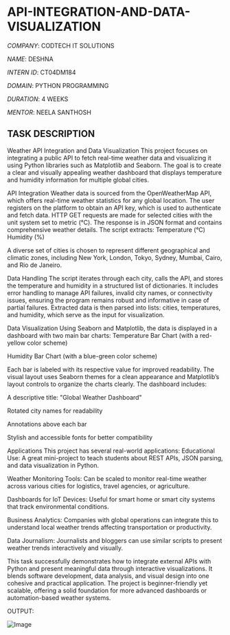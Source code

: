 # API-INTEGRATION-AND-DATA-VISUALIZATION

*COMPANY*: CODTECH IT SOLUTIONS

*NAME*: DESHNA

*INTERN ID*: CT04DM184

*DOMAIN*: PYTHON PROGRAMMING

*DURATION*: 4 WEEKS

*MENTOR*: NEELA SANTHOSH
## TASK DESCRIPTION

Weather API Integration and Data Visualization This project focuses on integrating a public API to fetch real-time weather data and visualizing it using Python libraries such as Matplotlib and Seaborn. The goal is to create a clear and visually appealing weather dashboard that displays temperature and humidity information for multiple global cities.

API Integration Weather data is sourced from the OpenWeatherMap API, which offers real-time weather statistics for any global location. The user registers on the platform to obtain an API key, which is used to authenticate and fetch data. HTTP GET requests are made for selected cities with the unit system set to metric (°C).
The response is in JSON format and contains comprehensive weather details. The script extracts: Temperature (°C) Humidity (%)

A diverse set of cities is chosen to represent different geographical and climatic zones, including New York, London, Tokyo, Sydney, Mumbai, Cairo, and Rio de Janeiro.

Data Handling The script iterates through each city, calls the API, and stores the temperature and humidity in a structured list of dictionaries. It includes error handling to manage API failures, invalid city names, or connectivity issues, ensuring the program remains robust and informative in case of partial failures.
Extracted data is then parsed into lists: cities, temperatures, and humidity, which serve as the input for visualization.

Data Visualization Using Seaborn and Matplotlib, the data is displayed in a dashboard with two main bar charts:
Temperature Bar Chart (with a red-yellow color scheme)

Humidity Bar Chart (with a blue-green color scheme)

Each bar is labeled with its respective value for improved readability. The visual layout uses Seaborn themes for a clean appearance and Matplotlib’s layout controls to organize the charts clearly. The dashboard includes:

A descriptive title: "Global Weather Dashboard"

Rotated city names for readability

Annotations above each bar

Stylish and accessible fonts for better compatibility

Applications This project has several real-world applications:
Educational Use: A great mini-project to teach students about REST APIs, JSON parsing, and data visualization in Python.

Weather Monitoring Tools: Can be scaled to monitor real-time weather across various cities for logistics, travel agencies, or agriculture.

Dashboards for IoT Devices: Useful for smart home or smart city systems that track environmental conditions.

Business Analytics: Companies with global operations can integrate this to understand local weather trends affecting transportation or productivity.

Data Journalism: Journalists and bloggers can use similar scripts to present weather trends interactively and visually.

This task successfully demonstrates how to integrate external APIs with Python and present meaningful data through interactive visualizations. It blends software development, data analysis, and visual design into one cohesive and practical application. The project is beginner-friendly yet scalable, offering a solid foundation for more advanced dashboards or automation-based weather systems.

OUTPUT:

![Image](https://github.com/user-attachments/assets/81faa581-8083-4ceb-84b1-6d63448cdd61)
